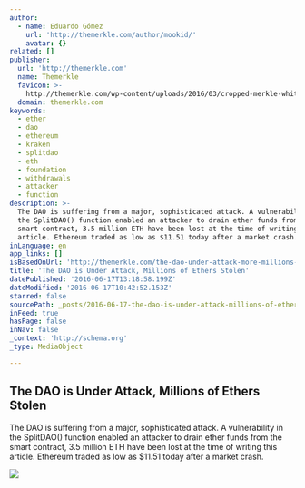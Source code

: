 ```yaml
---
author:
  - name: Eduardo Gómez
    url: 'http://themerkle.com/author/mookid/'
    avatar: {}
related: []
publisher:
  url: 'http://themerkle.com'
  name: Themerkle
  favicon: >-
    http://themerkle.com/wp-content/uploads/2016/03/cropped-merkle-white-1-192x192.png
  domain: themerkle.com
keywords:
  - ether
  - dao
  - ethereum
  - kraken
  - splitdao
  - eth
  - foundation
  - withdrawals
  - attacker
  - function
description: >-
  The DAO is suffering from a major, sophisticated attack. A vulnerability in
  the SplitDAO() function enabled an attacker to drain ether funds from the
  smart contract, 3.5 million ETH have been lost at the time of writing this
  article. Ethereum traded as low as $11.51 today after a market crash.
inLanguage: en
app_links: []
isBasedOnUrl: 'http://themerkle.com/the-dao-under-attack-more-millions-of-ethers-stolen/'
title: 'The DAO is Under Attack, Millions of Ethers Stolen'
datePublished: '2016-06-17T13:18:58.199Z'
dateModified: '2016-06-17T10:42:52.153Z'
starred: false
sourcePath: _posts/2016-06-17-the-dao-is-under-attack-millions-of-ethers-stolen.md
inFeed: true
hasPage: false
inNav: false
_context: 'http://schema.org'
_type: MediaObject

---
```

<article style=""><h1>The DAO is Under Attack, Millions of Ethers Stolen</h1><p>The DAO is suffering from a major, sophisticated attack. A vulnerability in the SplitDAO() function enabled an attacker to drain ether funds from the smart contract, 3.5 million ETH have been lost at the time of writing this article. Ethereum traded as low as $11.51 today after a market crash.</p><img src="http://themerkle.com/wp-content/uploads/2016/06/shutterstock_313805942.jpg" /></article>
